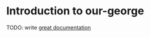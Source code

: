 # Introduction to our-george

TODO: write [great documentation](http://jacobian.org/writing/great-documentation/what-to-write/)
